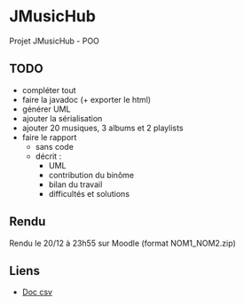 # JMusicHub
Projet JMusicHub - POO

## TODO
- compléter tout
- faire la javadoc (+ exporter le html)
- générer UML
- ajouter la sérialisation
- ajouter 20 musiques, 3 albums et 2 playlists
- faire le rapport
    - sans code
    - décrit :
        - UML
        - contribution du binôme
        - bilan du travail
        - difficultés et solutions

## Rendu
Rendu le 20/12 à 23h55 sur Moodle (format NOM1_NOM2.zip)

## Liens
- [Doc csv](https://opencsv.sourceforge.net)
